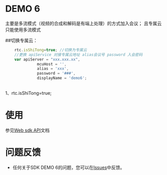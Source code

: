 # DEMO 6
主要是多流模式（视频的合成和解码是有端上处理）的方式加入会议；
且专属云只能使用多流模式

##切换专属云：
```javascript 1.8
    rtc.isShiTong=true; //切换为专属云
    //更换 apiService 对接专属云地址 alias会议号 password 入会密码
    var apiServer = "xxx.xxx.xx",
              mcuHost = '',
              alias = 'xxx',
              password = '###',
              displayName = 'demo6';
    
```
1、rtc.isShiTong=true;
# 使用
 参见[Web sdk API](https://dev.myvmr.cn/doc/03_webrtc_video_sdk?t=cn&f=3_API_DOCUMENT)文档
 
# 问题反馈
* 任何关于SDK DEMO 6的问题，您可以在[Issues](https://github.com/VideoCloudTeam/WEB-SDK/issues/new)中反馈。




